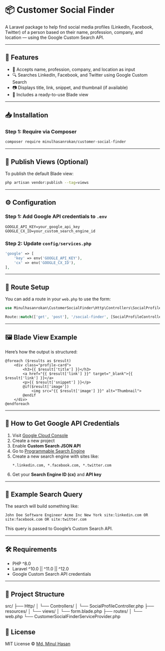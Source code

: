 
# 📦 Customer Social Finder

A Laravel package to help find social media profiles (LinkedIn, Facebook, Twitter) of a person based on their name, profession, company, and location — using the Google Custom Search API.

---

## 🚀 Features

- 🧠 Accepts name, profession, company, and location as input
- 🔍 Searches LinkedIn, Facebook, and Twitter using Google Custom Search
- 📷 Displays title, link, snippet, and thumbnail (if available)
- 🎨 Includes a ready-to-use Blade view

---

## 📥 Installation

### Step 1: Require via Composer

```bash
composer require minulhasanrokan/customer-social-finder
```

---

## 📂 Publish Views (Optional)

To publish the default Blade view:

```bash
php artisan vendor:publish --tag=views
```

---

## ⚙️ Configuration

### Step 1: Add Google API credentials to `.env`

```env
GOOGLE_API_KEY=your_google_api_key
GOOGLE_CX_ID=your_custom_search_engine_id
```

### Step 2: Update `config/services.php`

```php
'google' => [
    'key' => env('GOOGLE_API_KEY'),
    'cx' => env('GOOGLE_CX_ID'),
],
```

---

## 🔗 Route Setup

You can add a route in your `web.php` to use the form:

```php
use Minulhasanrokan\CustomerSocialFinder\Http\Controllers\SocialProfileController;

Route::match(['get', 'post'], '/social-finder', [SocialProfileController::class, 'index']);
```

---

## 🖼️ Blade View Example

Here’s how the output is structured:

```blade
@foreach ($results as $result)
    <div class="profile-card">
        <h3>{{ $result['title'] }}</h3>
        <a href="{{ $result['link'] }}" target="_blank">{{ $result['link'] }}</a>
        <p>{{ $result['snippet'] }}</p>
        @if($result['image'])
            <img src="{{ $result['image'] }}" alt="Thumbnail">
        @endif
    </div>
@endforeach
```

---

## 🔐 How to Get Google API Credentials

1. Visit [Google Cloud Console](https://console.cloud.google.com/)
2. Create a new project
3. Enable **Custom Search JSON API**
4. Go to [Programmable Search Engine](https://programmablesearchengine.google.com/)
5. Create a new search engine with sites like:
   ```
   *.linkedin.com, *.facebook.com, *.twitter.com
   ```
6. Get your **Search Engine ID (cx)** and **API key**

---

## 🧾 Example Search Query

The search will build something like:

```
John Doe Software Engineer Acme Inc New York site:linkedin.com OR site:facebook.com OR site:twitter.com
```

This query is passed to Google’s Custom Search API.

---

## 🛠 Requirements

- PHP ^8.0
- Laravel ^10.0 || ^11.0 || ^12.0
- Google Custom Search API credentials

---

## 📁 Project Structure

src/
├── Http/
│   └── Controllers/
│       └── SocialProfileController.php
├── resources/
│   └── views/
│       └── form.blade.php
├── routes/
│   └── web.php
└── CustomerSocialFinderServiceProvider.php

## 🙋 License

MIT License © [Md. Minul Hasan](https://github.com/minulhasanrokan)
